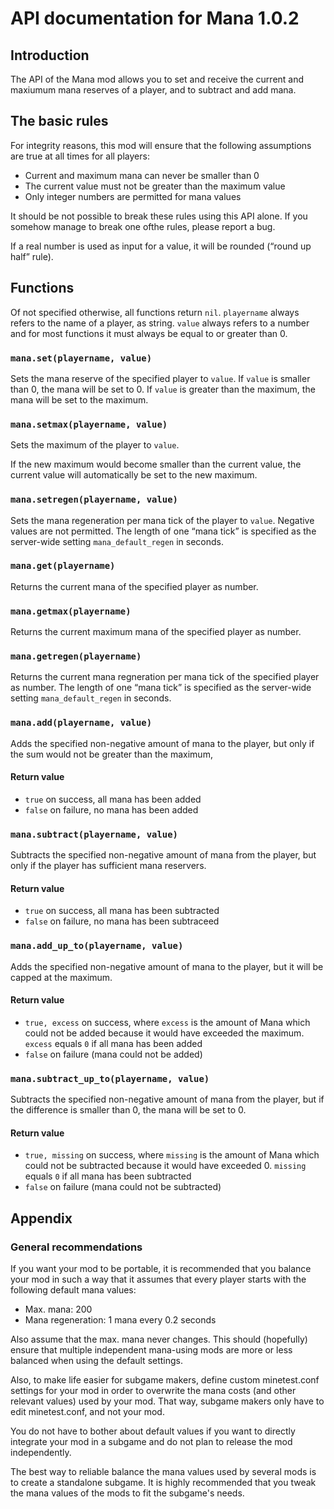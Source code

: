 API documentation for Mana 1.0.2
================================

## Introduction
The API of the Mana mod allows you to set and receive
the current and maxiumum mana reserves of a player,
and to subtract and add mana.

## The basic rules
For integrity reasons, this mod will ensure that the following assumptions
are true at all times for all players:

* Current and maximum mana can never be smaller than 0
* The current value must not be greater than the maximum value
* Only integer numbers are permitted for mana values

It should be not possible to break these rules using this API alone.
If you somehow manage to break one ofthe rules, please report a bug.

If a real number is used as input for a value, it will be rounded
(“round up half” rule).

## Functions
Of not specified otherwise, all functions return `nil`.
`playername` always refers to the name of a player, as string.
`value` always refers to a number and for most functions it must always be equal to or greater than 0.


### `mana.set(playername, value)`
Sets the mana reserve of the specified player to `value`.
If `value` is smaller than 0, the mana will be set to 0.
If `value` is greater than the maximum, the mana will be set to the maximum.


### `mana.setmax(playername, value)`
Sets the maximum of the player to `value`.

If the new maximum would become smaller than the current value,
the current value will automatically be set to
the new maximum.

### `mana.setregen(playername, value)`
Sets the mana regeneration per mana tick of the player to `value`.
Negative values are not permitted.
The length of one “mana tick” is specified as the server-wide setting
`mana_default_regen` in seconds.


### `mana.get(playername)`
Returns the current mana of the specified player as number.


### `mana.getmax(playername)`
Returns the current maximum mana of the specified player as number.


### `mana.getregen(playername)`
Returns the current mana regneration per mana tick of the specified
player as number.
The length of one “mana tick” is specified as the server-wide setting
`mana_default_regen` in seconds.


### `mana.add(playername, value)`
Adds the specified non-negative amount of mana to the player, but only
if the sum would not be greater than the maximum,

#### Return value
* `true` on success, all mana has been added
* `false` on failure, no mana has been added


### `mana.subtract(playername, value)`
Subtracts the specified non-negative amount of mana from the player,
but only if the player has sufficient mana reservers.

#### Return value
* `true` on success, all mana has been subtracted
* `false` on failure, no mana has been subtraceed


### `mana.add_up_to(playername, value)`
Adds the specified non-negative amount of mana to the player, but it will
be capped at the maximum. 

#### Return value
* `true, excess` on success, where `excess` is the amount of Mana which could not be added because it would have exceeded the maximum. `excess` equals `0` if all mana has been added
* `false` on failure (mana could not be added)


### `mana.subtract_up_to(playername, value)`
Subtracts the specified non-negative amount of mana from the player, 
but if the difference is smaller than 0, the mana will be set to 0.

#### Return value
* `true, missing` on success, where `missing` is the amount of Mana which could not be subtracted because it would have exceeded 0. `missing` equals `0` if all mana has been subtracted 
* `false` on failure (mana could not be subtracted)


## Appendix
### General recommendations
If you want your mod to be portable, it is recommended that you balance your mod in such a way that it assumes
that every player starts with the following default mana values:

* Max. mana: 200
* Mana regeneration: 1 mana every 0.2 seconds

Also assume that the max. mana never changes.
This should (hopefully) ensure that multiple independent mana-using mods are more or less balanced when using
the default settings.

Also, to make life easier for subgame makers, define custom minetest.conf settings for your mod in order to
overwrite the mana costs (and other relevant values) used by your mod. That way, subgame makers only have to edit
minetest.conf, and not your mod.

You do not have to bother about default values if you want to directly integrate your mod in a subgame and do
not plan to release the mod independently.

The best way to reliable balance the mana values used by several mods is to create a standalone subgame. It is
highly recommended that you tweak the mana values of the mods to fit the subgame's needs.
